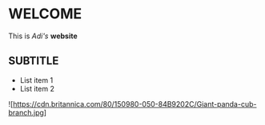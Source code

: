 # WELCOME
This is *Adi's* **website**

## SUBTITLE
* List item 1
* List item 2

![https://cdn.britannica.com/80/150980-050-84B9202C/Giant-panda-cub-branch.jpg]
